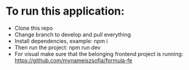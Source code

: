 # To run this application:
- Clone this repo
- Change branch to develop and pull everything
- Install dependencies, example: npm i
- Then run the project: npm run dev
- For visual make sure that the belonging frontend project is running: https://github.com/mynameiszsofia/formula-fe